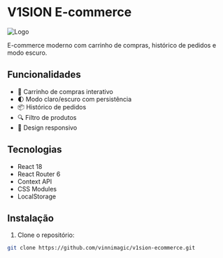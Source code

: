 # V1SION E-commerce

![Logo](src/assets/images/logo.png)

E-commerce moderno com carrinho de compras, histórico de pedidos e modo escuro.

## Funcionalidades

- 🛒 Carrinho de compras interativo
- 🌓 Modo claro/escuro com persistência
- 📦 Histórico de pedidos
- 🔍 Filtro de produtos
- 📱 Design responsivo

## Tecnologias

- React 18
- React Router 6
- Context API
- CSS Modules
- LocalStorage

## Instalação

1. Clone o repositório:
```bash
git clone https://github.com/vinnimagic/v1sion-ecommerce.git